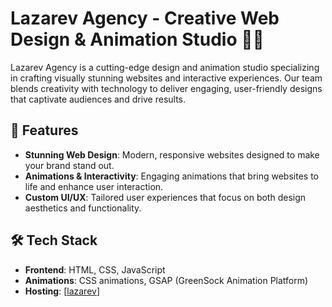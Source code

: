 # Lazarev Agency - Creative Web Design & Animation Studio 🎨✨

Lazarev Agency is a cutting-edge design and animation studio specializing in crafting visually stunning websites and interactive experiences. Our team blends creativity with technology to deliver engaging, user-friendly designs that captivate audiences and drive results.

## 🚀 Features

- **Stunning Web Design**: Modern, responsive websites designed to make your brand stand out.
- **Animations & Interactivity**: Engaging animations that bring websites to life and enhance user interaction.
- **Custom UI/UX**: Tailored user experiences that focus on both design aesthetics and functionality.

## 🛠️ Tech Stack

- **Frontend**: HTML, CSS, JavaScript
- **Animations**: CSS animations, GSAP (GreenSock Animation Platform)
- **Hosting**: [[lazarev](https://lazarev-ashen-nine.vercel.app/)]

